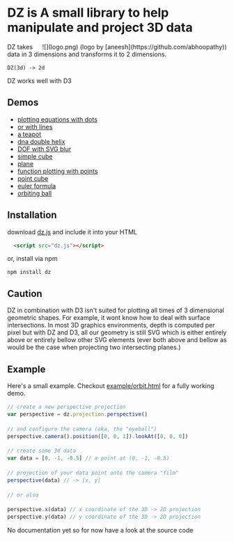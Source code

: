# DZ is A small library to help manipulate and project 3D data

<div style="float: right">
  ![](logo.png)
  (logo by [aneesh](https://github.com/abhoopathy))
</div>

DZ takes data in 3 dimensions and transforms it to 2 dimensions.

    DZ(3d) -> 2d

DZ works well with D3

## Demos

  + [plotting equations with dots](http://vicapow.github.io/dz/example/equation-plot.html)
  + [or with lines](http://vicapow.github.io/dz/example/line-plot.html)
  + [a teapot](http://vicapow.github.io/dz/example/teapot.html)
  + [dna double helix](http://vicapow.github.io/dz/example/dna.html)
  + [DOF with SVG blur](http://vicapow.github.io/dz/example/plane-blur.html)
  + [simple cube](http://vicapow.github.io/dz/example/cube.html)
  + [plane](http://vicapow.github.io/dz/example/plane.html)
  + [function plotting with points](http://vicapow.github.io/dz/example/dot-plot.html)
  + [point cube](http://vicapow.github.io/dz/example/dot-matrix.html)
  + [euler formula](http://vicapow.github.io/dz/example/euler.html)
  + [orbiting ball](http://vicapow.github.io/dz/example/orbit.html)


## Installation

download [dz.js](https://raw.github.com/vicapow/dz/master/dz.js) and include it into your HTML

````html
  <script src="dz.js"></script>
````

or, install via npm

    npm install dz

## Caution

DZ in combination with D3 isn't suited for plotting all times of 3 dimensional geometric shapes. For example, it wont know how to deal with surface intersections. In most 3D graphics environments, depth is computed per pixel but with DZ and D3, all our geometry is still SVG which is either entirely above or entirely bellow other SVG elements (ever both above and bellow as would be the case when projecting two intersecting planes.)

## Example

Here's a small example. Checkout [example/orbit.html](http://vicapow.github.io/dz/example/orbit.html) for a fully working demo.

````js
// create a new perspective projection
var perspective = dz.projection.perspective()

// and configure the camera (aka, the "eyeball")
perspective.camera().position([0, 0, 1]).lookAt([0, 0, 0])

// create some 3d data
var data = [0, -1, -0.5] // a point at (0, -1, -0.5)

// projection of your data point onto the camera "film"
perspective(data) // -> [x, y]

// or also

perspective.x(data) // x coordinate of the 3D -> 2D projection
perspective.y(data) // y coordinate of the 3D -> 2D projection

````

No documentation yet so for now have a look at the source code
